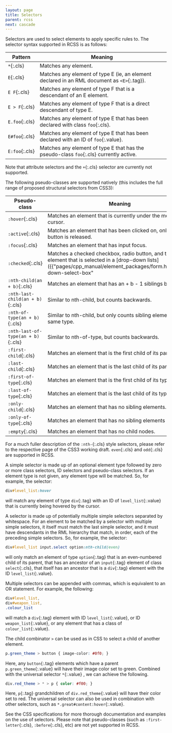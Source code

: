 ```yaml
---
layout: page
title: Selectors
parent: rcss
next: cascade
---
```


Selectors are used to select elements to apply specific rules to. The selector syntax supported in RCSS is as follows:

Pattern | Meaning
--- | ---
`*`{:.cls} | Matches any element.
`E`{:.cls} | Matches any element of type E (ie, an element declared in an RML document as `<E>`{:.tag}).
`E F`{:.cls} | Matches any element of type F that is a descendant of an E element.
`E > F`{:.cls} | Matches any element of type F that is a direct descendant of type E.
`E.foo`{:.cls} | Matches any element of type E that has been declared with class `foo`{:.cls}.
`E#foo`{:.cls} | Matches any element of type E that has been declared with an ID of `foo`{:.value}.
`E:foo`{:.cls} | Matches any element of type E that has the pseudo-class `foo`{:.cls} currently active.

Note that attribute selectors and the `+`{:.cls} selector are currently not supported.

The following pseudo-classes are supported natively (this includes the full range of proposed structural selectors from CSS3):

Pseudo-class | Meaning
--- | ---
`:hover`{:.cls} | Matches an element that is currently under the mouse cursor.
`:active`{:.cls} | Matches an element that has been clicked on, only until the button is released.
`:focus`{:.cls} | Matches an element that has input focus.
`:checked`{:.cls} | Matches a checked checkbox, radio button, and the element that is selected in a [drop-down lists]({{"pages/cpp_manual/element_packages/form.html#drop-down-select-box"|relative_url}}).
`:nth-child(an + b)`{:.cls} | Matches an element that has an + b - 1 siblings before it.
`:nth-last-child(an + b)`{:.cls} | Similar to nth-child, but counts backwards.
`:nth-of-type(an + b)`{:.cls} | Similar to nth-child, but only counts sibling elements of the same type.
`:nth-last-of-type(an + b)`{:.cls} | Similar to nth-of-type, but counts backwards.
`:first-child`{:.cls} | Matches an element that is the first child of its parent.
`:last-child`{:.cls} | Matches an element that is the last child of its parent.
`:first-of-type`{:.cls} | Matches an element that is the first child of its type.
`:last-of-type`{:.cls} | Matches an element that is the last child of its type.
`:only-child`{:.cls} | Matches an element that has no sibling elements.
`:only-of-type`{:.cls} | Matches an element that has no sibling elements of its type.
`:empty`{:.cls} | Matches an element that has no child nodes.

For a much fuller description of the `:nth-`{:.cls} style selectors, please refer to the respective page of the CSS3 working draft. `even`{:.cls} and `odd`{:.cls} are supported in RCSS.

A simple selector is made up of an optional element type followed by zero or more class selectors, ID selectors and pseudo-class selectors. If an element type is not given, any element type will be matched. So, for example, the selector:

```css
div#level_list:hover
```

will match any element of type `div`{:.tag} with an ID of `level_list`{:.value} that is currently being hovered by the cursor.

A selector is made up of potentially multiple simple selectors separated by whitespace. For an element to be matched by a selector with multiple simple selectors, it itself must match the last simple selector, and it must have descendants in the RML hierarchy that match, in order, each of the preceding simple selectors. So, for example, the selector:

```css
div#level_list input.select option:nth-child(even)
```

will only match an element of type `option`{:.tag} that is an even-numbered child of its parent, that has an ancestor of an `input`{:.tag} element of class `select`{:.cls}, that itself has an ancestor that is a `div`{:.tag} element with the ID `level_list`{:.value}.

Multiple selectors can be appended with commas, which is equivalent to an OR statement. For example, the following:

```css
div#level_list,
div#weapon_list,
.colour_list
```

will match a `div`{:.tag} element with ID `level_list`{:.value}, or ID `weapon_list`{:.value}, or any element that has a class of `colour_list`{:.value}.

The child combinator `>` can be used as in CSS to select a child of another element.
```css
p.green_theme > button { image-color: #0f0; }
```
Here, any `button`{:.tag} elements which have a parent `p.green_theme`{:.value} will have their image color set to green. Combined with the universal selector `*`{:.value} , we can achieve the following.
```css
div.red_theme > * > p { color: #f00; }
```
Here, `p`{:.tag} grandchildren of `div.red_theme`{:.value} will have their color set to red. The universal selector can also be used in combination with other selectors, such as `*.great#content:hover`{:.value}.

See the CSS specifications for more thorough documentation and examples on the use of selectors. Please note that pseudo-classes (such as `:first-letter`{:.cls}, `:before`{:.cls}, etc) are not yet supported in RCSS. 
